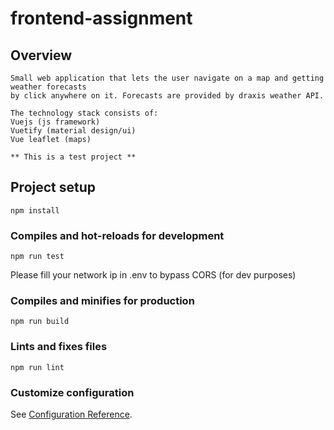 # frontend-assignment
## Overview
```
Small web application that lets the user navigate on a map and getting weather forecasts
by click anywhere on it. Forecasts are provided by draxis weather API.

The technology stack consists of:
Vuejs (js framework)
Vuetify (material design/ui)
Vue leaflet (maps)

** This is a test project **
```
## Project setup
```
npm install
```

### Compiles and hot-reloads for development
```
npm run test
```
Please fill your network ip in .env to bypass CORS (for dev purposes)

### Compiles and minifies for production
```
npm run build
```

### Lints and fixes files
```
npm run lint
```

### Customize configuration
See [Configuration Reference](https://cli.vuejs.org/config/).
